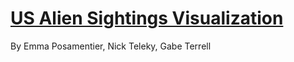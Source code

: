 # [US Alien Sightings Visualization](http://gabe-terrell.github.io/Alien-Sighting-Visualization/)

By Emma Posamentier, Nick Teleky, Gabe Terrell
